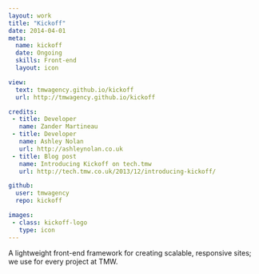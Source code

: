 ```yaml
---
layout: work
title: "Kickoff"
date: 2014-04-01
meta:
  name: kickoff
  date: Ongoing
  skills: Front-end
  layout: icon

view:
  text: tmwagency.github.io/kickoff
  url: http://tmwagency.github.io/kickoff

credits:
 - title: Developer
   name: Zander Martineau
 - title: Developer
   name: Ashley Nolan
   url: http://ashleynolan.co.uk
 - title: Blog post
   name: Introducing Kickoff on tech.tmw
   url: http://tech.tmw.co.uk/2013/12/introducing-kickoff/

github:
  user: tmwagency
  repo: kickoff

images:
 - class: kickoff-logo
   type: icon
---
```

A lightweight front-end framework for creating scalable, responsive sites; we use for every project at TMW.
